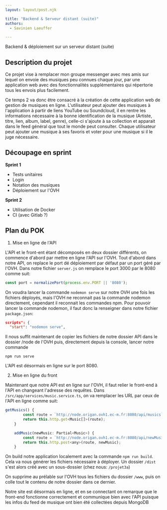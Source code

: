 ```yaml
---
layout: layout/post.njk

title: "Backend & Serveur distant (suite)"
authors:
  - Savinien Laeuffer

---
```


<!-- début résumé -->
Backend & déploiement sur un serveur distant (suite)
<!-- fin résumé -->

## Description du projet

Ce projet vise à remplacer mon groupe messenger avec mes amis sur lequel on envoie des musiques peu connues chaque jour, par une application web avec des fonctionnalités supplémentaires qui répertorie tous les envois plus facilement.

Ce temps 2 va donc être consacré à la création de cette application web de gestion de musiques en ligne. L'utilisateur peut ajouter des musiques à l'application à partir de liens YouTube ou Soundcloud, il en rentre les informations nécessaire à la bonne identification de la musique (Artiste, titre, lien, album, label, genre), celle-ci s'ajoute à sa collection et apparait dans le feed général que tout le monde peut consulter.
Chaque utilisateur peut ajouter une musique à ses favoris et voter pour une musique si il le juge nécessaire.

## Découpage en sprint

**Sprint 1**
- Tests unitaires
- Login
- Notation des musiques
- Déploiement sur l'OVH

**Sprint 2**
- Utilisation de Docker
- CI (avec Gitlab ?)

## Plan du POK

1. Mise en ligne de l'API

L'API et le front-ent étant décomposés en deux dossier différents, on commence d'abord par mettre en ligne l'API sur l'OVH.
Tout d'abord dans notre API, on replace le port dé déploiement par défaut par un port géré par l'OVH. Dans notre fichier ```server.js``` on remplace le port 3000 par le 8080 comme suit:
```js
const port = normalizePort(process.env.PORT || '8080');
```

On voudra lancer la commande ```nodemon serve``` sur notre OVH une fois les fichiers déployés, mais l'OVH ne reconnait pas la commande nodemon directement, cependant il reconnait les commandes npm.
Pour pouvoir lancer la commande nodemon, il faut donc la renseigner dans notre fichier ```package.json```:
```json
scripts": {
  "start": "nodemon serve",
```

Il nous suffit maintenant de copier les fichiers de notre dossier API dans le dossier /node de l'OVH puis, directement depuis la console, lancer notre commande 
```
npm run serve
```

L'API est désormais en ligne sur le port 8080.

2. Mise en ligne du front

Maintenant que notre API est en ligne sur l'OVH, il faut relier le front-end à l'API en changeant l'adresse des requêtes.
Dans ```/src/app/services/music.service.ts```, on va remplacer les URL par ceux de l'API en ligne comme suit:
```js
getMusics() {
        const route = `http://node.origan.ovh1.ec-m.fr:8080/api/musics`;
        return this.http.get<Music[]>(route);
    }

    addMusic(newMusic: Partial<Music>) {
        const route = `http://node.origan.ovh1.ec-m.fr:8080/api/newMusic`;
        return this.http.post<any>(route, newMusic);
    }
```

On build notre application localement avec la commande ```npm run build```. Cela va nous générer les fichiers nécessaire à déployer.
Un dossier ```/dist``` s'est alors créé avec un sous-dossier (chez nous: ```/projet3a```)

On supprime au prélable sur l'OVH tous les fichiers du dossier ```/www```, puis on colle tout le contenu de notre dossier dans ce dernier.

Notre site est désormais en ligne, et en se connectant on remarque que le front-end fonctionne correctement et communique bien avec l'API puisque les infos du feed de musique ont bien été collectées depuis MongoDB